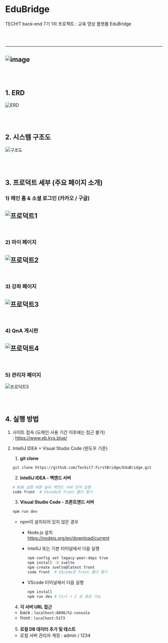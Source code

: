 # EduBridge

TECH!T back-end 7기 1차 프로젝트 : 교육 영상 플랫폼 EduBridge

<br> <br>
 
---
![image](https://github.com/harriet221/EduBridge/assets/101785754/f218907f-6bfb-4e4f-8797-9bfd0a396475)
---

<br><br>

## 1. ERD

![ERD](https://github.com/Teckit7-FirstBridge/EduBridge/assets/101785754/f24b8a46-1414-44f8-9a41-58b8cafe4976)

<br><br>

## 2. 시스템 구조도

![구조도](https://github.com/Teckit7-FirstBridge/EduBridge/assets/101785754/0b11016a-3565-4be9-8aca-4fac1e6976a9)

<br><br>

## 3. 프로덕트 세부 (주요 페이지 소개)

### 1) 메인 홈 & 소셜 로그인 (카카오 / 구글)
![프로덕트1](https://github.com/Teckit7-FirstBridge/EduBridge/assets/101785754/4d43bfae-21f9-42ba-b8ea-1a0b28cd2f81)
---
<br>

### 2) 마이 페이지
![프로덕트2](https://github.com/Teckit7-FirstBridge/EduBridge/assets/101785754/f5985124-271e-4412-811c-f422fe76fd48)
---
<br>

### 3) 강좌 페이지
![프로덕트3](https://github.com/Teckit7-FirstBridge/EduBridge/assets/101785754/82d64b97-2512-4f6e-a911-06454393c149)
---
<br>

### 4) QnA 게시판
![프로덕트4](https://github.com/Teckit7-FirstBridge/EduBridge/assets/101785754/f962e648-31be-48c1-8129-ec666b93d377)
---
<br>

### 5) 관리자 페이지
![프로덕트5](https://github.com/Teckit7-FirstBridge/EduBridge/assets/101785754/334474cb-e538-44da-83da-21ddc260405f)


<br><br>
 
## 4. 실행 방법

1. 사이트 접속 (도메인 사용 기간 이후에는 접근 불가) <br>
: https://www.eb.kys.blue/

2. IntelliJ IDEA + Visual Studio Code (윈도우 기준) <br>
    
    1) **git clone** 
    ```bash
    git clone https://github.com/Teckit7-FirstBridge/EduBridge.git
    ```
    
    2) **IntelliJ IDEA - 백엔드 서버** <br>
    ```bash
    # RUN 실행 버튼 눌러 백엔드 서버 먼저 실행
    code front  # VScode로 front 폴더 열기
    ```
    
    3) **Visual Studio Code - 프론트엔드 서버**
    ```bash
    npm run dev
    ```
      - npm이 설치되어 있지 않은 경우
        + Node.js 설치 <br>
           https://nodejs.org/en/download/current
        + IntelliJ 또는 기본 터미널에서 다음 실행
          ```bash
          npm config set legacy-peer-deps true
          npm install -D svelte
          npm create svelte@latest front
          code front  # VScode로 front 폴더 열기
          ```
   
        + VScode 터미널에서 다음 실행
          ```bash
          npm install
          npm run dev # Ctrl + C 로 종료 가능
          ```
    4) **각 서버 URL 접근**
     - back : `localhost:8090/h2-console`
     - front : `localhost:5173` <br><br>

    5) **로컬 DB 데이터 추가 및 테스트**
     - 로컬 서버 관리자 계정 : admin / 1234
     
          
